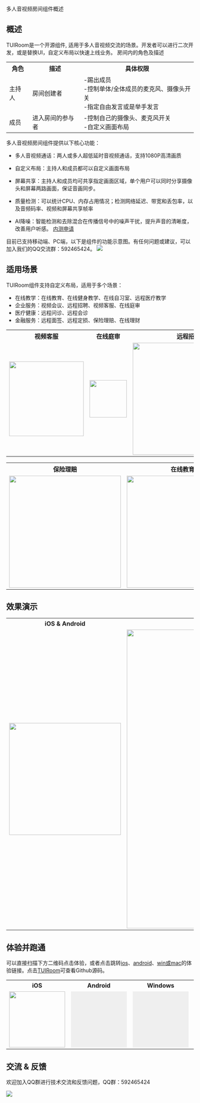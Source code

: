 多人音视频房间组件概述

## 概述

TUIRoom是一个开源组件, 适用于多人音视频交流的场景。开发者可以进行二次开发，或是替换UI，自定义布局以快速上线业务。
房间内的角色及描述

<table>
<tr>
<th>角色</th><th>描述</th><th>具体权限</th>
</tr>
<tr>
<td>主持人</td>

<td>房间创建者</td>

<td> -踢出成员<br/>-控制单体/全体成员的麦克风、摄像头开关   <br/>-指定自由发言或是举手发言</td>
</tr>
<td> 成员</td>
<td> 进入房间的参与者</td>
<td> -控制自己的摄像头、麦克风开关<br/>-自定义画面布局</td>

</tr>
</table>


多人音视频房间组件提供以下核心功能：

- 多人音视频通话：两人或多人超低延时音视频通话，支持1080P高清画质

- 自定义布局：主持人和成员都可以自定义画面布局

- 屏幕共享：主持人和成员均可共享指定画面区域，单个用户可以同时分享摄像头和屏幕两路画面，保证音画同步。

- 质量检测：可以统计CPU、内存占用情况；检测网络延迟、带宽和丢包率，以及音频码率、视频和屏幕共享帧率

- AI降噪：智能检测和去除混合在传播信号中的噪声干扰，提升声音的清晰度，改善用户听感。
[内测申请](https://cloud.tencent.com/apply/p/9q0qt0bg5l4)


目前已支持移动端、PC端，以下是组件的功能示意图。有任何问题或建议，可以加入我们的QQ交流群：592465424。
<img src="https://imgcache.qq.com/operation/dianshi/other/TUIRoom.354deff3e238839ef51bb02527ef81bfb808a9d0.png">

## 适用场景

TUIRoom组件支持自定义布局，适用于多个场景：

- 在线教学：在线教育、在线健身教学、在线自习室、远程医疗教学
- 企业服务：视频会议、远程招聘、视频客服、在线庭审
- 医疗健康：远程问诊、远程会诊
- 金融服务：远程面签、远程定损、保险理赔、在线理财



<table>
<tr>
<th>视频客服</th><th>在线庭审</th><th>远程招聘</th><th >远程会诊</th>
</tr>
<tr>
<td><img style="width:200px;" src="https://qcloudimg.tencent-cloud.cn/trisys/assets/product/images/ptovUFkmDhN1OWP7rGgB3.png" data-nonescope="true"></td>

<td><img style="width:100px;" src="https://mmbiz.qpic.cn/mmbiz_jpg/APDZeM2BxAFAK3wzQ1XB5UpuqGVW2rxrteTT1C0ljLNdtsSols3GkLb36usVL6vTiaDyQSCvMzeCuHsz1xic0F4Q/640?wx_fmt=jpeg&tp=webp&wxfrom=5&wx_lazy=1&wx_co=1" data-nonescope="true"></td>

<td><img style="width:300px;" src="https://qcloudimg.tencent-cloud.cn/trisys/assets/product/images/8QqYaziCkih791jFIASsD.png" data-nonescope="true"></td>

<td><img style="width:300px;" src="https://qcloudimg.tencent-cloud.cn/trisys/assets/product/images/i5ka6HgVVYvT2okzrWQXK.png" data-nonescope="true"></td>

</tr>
</table>


<table>
<tr>
<th>保险理赔</th><th>在线教育</th><th>视频会议</th><th >远程面签</th>
</tr>
<tr>
<td><img style="width:300px;" src="https://qcloudimg.tencent-cloud.cn/trisys/assets/product/images/sKlUCwL-mkjPHwZWuqgBo.png" data-nonescope="true"></td>

<td><img style="width:300px;" src="https://qcloudimg.tencent-cloud.cn/trisys/assets/product/images/sTmV36PxgifwJpmMj44JL.png" data-nonescope="true"></td>

<td><img style="width:300px;" src="https://qcloudimg.tencent-cloud.cn/trisys/assets/product/images/5VTqOsLgja9Sv0GwBTNEr.png" data-nonescope="true"></td>

<td><img style="width:300px;" src="https://qcloudimg.tencent-cloud.cn/trisys/assets/product/images/XuKHWOfts8mS5D_0XcFD5.png" data-nonescope="true"></td>

</tr>
</table>


## 效果演示

<table>
<tr>
<th>iOS & Android</th><th>Windows & Mac</th>
</tr>
<tr>
<td><img style="width:300px;" src="https://liteav.sdk.qcloud.com/doc/res/trtc/picture/zh-cn/tuiroom_demo.gif" data-nonescope="true"></td>
<td><img style="width:800px;" src="https://qcloudimg.tencent-cloud.cn/raw/0f663092120f8f8f3673bc5d8f444516.gif" data-nonescope="true"></td>

</tr>
</table>


## 体验并跑通

可以直接扫描下方二维码点击体验，或者点击跳转[ios](https://cloud.tencent.com/document/product/647/45681)、[android](https://cloud.tencent.com/document/product/647/45667)、[win或mac](https://cloud.tencent.com/document/product/647/63494)的体验链接。点击[TUIRoom](https://github.com/tencentyun/TUIRoom)可查看Github源码。
<table>
<tr>
<th>iOS</th><th>Android</th><th>Windows</th><th >Mac OS</th>
</tr>
<tr>
<td><img style="width:150px;" src="https://main.qcloudimg.com/raw/a1a6fd4a9bc3ad2b5fe60e31202c8fda.png" data-nonescope="true"></td>


<td><a onclick="aegis.reportEvent({name: 'demo_click_native', ext1: 'android'});window.open('https://dldir1.qq.com/hudongzhibo/liteav/TRTCDemo.apk')"><button style="width:150px;height: 150px;border:none;background-image:url(https://main.qcloudimg.com/raw/8a603ced0a61983018c794df842f7029.png);background-size: cover;">
</button></a></td>


<td><a onclick="aegis.reportEvent({name: 'demo_click_native', ext1: 'windows'});window.open('https://liteav.sdk.qcloud.com/app/install/TXLiteAVSDK_Win_Demo.exe')"><button style="width:150px;height: 150px;border:none;background-image:url(https://main.qcloudimg.com/raw/e80b8f4462e2904b31dcdcaabe71c484.png);background-size: cover;">


</button></a></td>
<td><a onclick="aegis.reportEvent({name: 'demo_click_native', ext1: 'mac'});window.open('https://liteav.sdk.qcloud.com/app/install/TXLiteAVSDK_Mac_Demo.tar.bz2')"><button style="width:150px;height: 150px;border:none;background-image:url(https://main.qcloudimg.com/raw/e80b8f4462e2904b31dcdcaabe71c484.png);background-size: cover;">
</button></a></td>
</tr>
</table>

## 交流 & 反馈

欢迎加入QQ群进行技术交流和反馈问题，QQ群：592465424

<img src="https://camo.githubusercontent.com/9548733e5a0a8f874b595b3240ad3ffc8902871c074ad6e1037093391829ce87/68747470733a2f2f6d61696e2e71636c6f7564696d672e636f6d2f7261772f31656133616231666633366433376338383966343134303439393538356134612e706e67">

